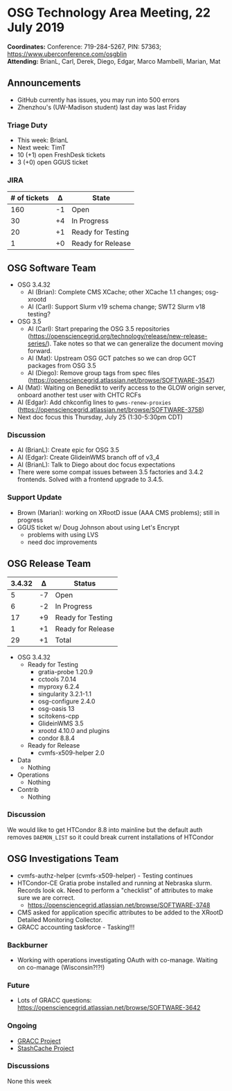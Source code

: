 # OSG Technology Area Meeting, 22 July 2019

**Coordinates:** Conference: 719-284-5267, PIN: 57363; <https://www.uberconference.com/osgblin>  
**Attending:** BrianL, Carl, Derek, Diego, Edgar, Marco Mambelli, Marian, Mat


## Announcements

-   GitHub currently has issues, you may run into 500 errors
-   Zhenzhou's (UW-Madison student) last day was last Friday


### Triage Duty

-   This week: BrianL
-   Next week: TimT
-   10 (+1) open FreshDesk tickets
-   3 (+0) open GGUS ticket


### JIRA

| # of tickets | &Delta; | State             |
|------------ |------- |----------------- |
| 160          | -1      | Open              |
| 30           | +4      | In Progress       |
| 20           | +1      | Ready for Testing |
| 1            | +0      | Ready for Release |


## OSG Software Team

-   OSG 3.4.32  
    -   AI (Brian): Complete CMS XCache; other XCache 1.1 changes; osg-xrootd
    -   AI (Carl): Support Slurm v19 schema change; SWT2 Slurm v18 testing?
-   OSG 3.5  
    -   AI (Carl): Start preparing the OSG 3.5 repositories (<https://opensciencegrid.org/technology/release/new-release-series/>).
        Take notes so that we can generalize the document moving forward.
    -   AI (Mat): Upstream OSG GCT patches so we can drop GCT packages from OSG 3.5
    -   AI (Diego): Remove group tags from spec files (<https://opensciencegrid.atlassian.net/browse/SOFTWARE-3547>)
-   AI (Mat): Waiting on Benedikt to verify access to the GLOW origin server, onboard another test user with CHTC RCFs
-   AI (Edgar): Add chkconfig lines to `gwms-renew-proxies` (<https://opensciencegrid.atlassian.net/browse/SOFTWARE-3758>)
-   Next doc focus this Thursday, July 25 (1:30-5:30pm CDT)


### Discussion

-   AI (BrianL): Create epic for OSG 3.5
-   AI (Edgar): Create GlideinWMS branch off of v3\_4
-   AI (BrianL): Talk to Diego about doc focus expectations
-   There were some compat issues between 3.5 factories and 3.4.2 frontends. Solved with a frontend upgrade to 3.4.5.


### Support Update

-   Brown (Marian): working on XRootD issue (AAA CMS problems); still in progress
-   GGUS ticket w/ Doug Johnson about using Let's Encrypt  
    -   problems with using LVS
    -   need doc improvements


## OSG Release Team

| 3.4.32 | &Delta; | Status            |
|------ |------- |----------------- |
| 5      | -7      | Open              |
| 6      | -2      | In Progress       |
| 17     | +9      | Ready for Testing |
| 1      | +1      | Ready for Release |
| 29     | +1      | Total             |

-   OSG 3.4.32  
    -   Ready for Testing  
        -   gratia-probe 1.20.9
        -   cctools 7.0.14
        -   myproxy 6.2.4
        -   singularity 3.2.1-1.1
        -   osg-configure 2.4.0
        -   osg-oasis 13
        -   scitokens-cpp
        -   GlideinWMS 3.5
        -   xrootd 4.10.0 and plugins
        -   condor 8.8.4
    -   Ready for Release  
        -   cvmfs-x509-helper 2.0
-   Data  
    -   Nothing
-   Operations  
    -   Nothing
-   Contrib  
    -   Nothing


### Discussion

We would like to get HTCondor 8.8 into mainline but the default auth removes `DAEMON_LIST` so it could break current installations of HTCondor  


## OSG Investigations Team

-   cvmfs-authz-helper (cvmfs-x509-helper) - Testing continues
-   HTCondor-CE Gratia probe installed and running at Nebraska slurm. Records look ok.  Need to perform a "checklist" of attributes to make sure we are correct.  
    -   <https://opensciencegrid.atlassian.net/browse/SOFTWARE-3748>
-   CMS asked for application specific attributes to be added to the XRootD Detailed Monitoring Collector.
-   GRACC accounting taskforce - Tasking!!!


### Backburner

-   Working with operations investigating OAuth with co-manage.  Waiting on co-manage (Wisconsin?!?!)


### Future

-   Lots of GRACC questions: <https://opensciencegrid.atlassian.net/browse/SOFTWARE-3642>


### Ongoing

-   [GRACC Project](https://opensciencegrid.atlassian.net/projects/GRACC)
-   [StashCache Project](http://opensciencegrid.org/docs/data/stashcache/overview/)


### Discussions

None this week
